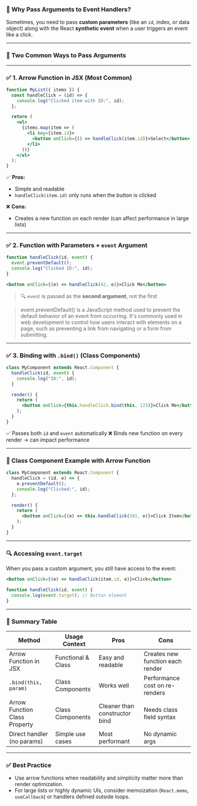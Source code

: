 

### 🔹 Why Pass Arguments to Event Handlers?

Sometimes, you need to pass **custom parameters** (like an `id`, index, or data object) along with the React **synthetic event** when a user triggers an event like a click.

---

### 🔹 Two Common Ways to Pass Arguments

---

### ✅ 1. **Arrow Function in JSX (Most Common)**

```jsx
function MyList({ items }) {
  const handleClick = (id) => {
    console.log("Clicked item with ID:", id);
  };

  return (
    <ul>
      {items.map(item => (
        <li key={item.id}>
          <button onClick={() => handleClick(item.id)}>Select</button>
        </li>
      ))}
    </ul>
  );
}
```

✅ **Pros:**

* Simple and readable
* `handleClick(item.id)` only runs when the button is clicked

❌ **Cons:**

* Creates a new function on each render (can affect performance in large lists)

---

### ✅ 2. **Function with Parameters + `event` Argument**

```jsx
function handleClick(id, event) {
  event.preventDefault();
  console.log("Clicked ID:", id);
}

<button onClick={(e) => handleClick(42, e)}>Click Me</button>
```

> 🔍 `event` is passed as the **second argument**, not the first

> event.preventDefault() is a JavaScript method used to prevent the default behavior of an event from occurring. It's commonly used in web development to control how users interact with elements on a page, such as preventing a link from navigating or a form from submitting. 

---

### ✅ 3. **Binding with `.bind()` (Class Components)**

```jsx
class MyComponent extends React.Component {
  handleClick(id, event) {
    console.log("ID:", id);
  }

  render() {
    return (
      <button onClick={this.handleClick.bind(this, 123)}>Click Me</button>
    );
  }
}
```

✅ Passes both `id` and `event` automatically
❌ Binds new function on every render → can impact performance

---

### 🧪 Class Component Example with Arrow Function

```jsx
class MyComponent extends React.Component {
  handleClick = (id, e) => {
    e.preventDefault();
    console.log("Clicked:", id);
  };

  render() {
    return (
      <button onClick={(e) => this.handleClick(101, e)}>Click Item</button>
    );
  }
}
```

---

### 🔍 Accessing `event.target`

When you pass a custom argument, you still have access to the event:

```jsx
<button onClick={(e) => handleClick(item.id, e)}>Click</button>

function handleClick(id, event) {
  console.log(event.target); // Button element
}
```

---

### 📌 Summary Table

| Method                        | Usage Context      | Pros                          | Cons                             |
| ----------------------------- | ------------------ | ----------------------------- | -------------------------------- |
| Arrow Function in JSX         | Functional & Class | Easy and readable             | Creates new function each render |
| `.bind(this, param)`          | Class Components   | Works well                    | Performance cost on re-renders   |
| Arrow Function Class Property | Class Components   | Cleaner than constructor bind | Needs class field syntax         |
| Direct handler (no params)    | Simple use cases   | Most performant               | No dynamic args                  |

---

### ✅ Best Practice

* Use arrow functions when readability and simplicity matter more than render optimization.
* For large lists or highly dynamic UIs, consider memoization (`React.memo`, `useCallback`) or handlers defined outside loops.
